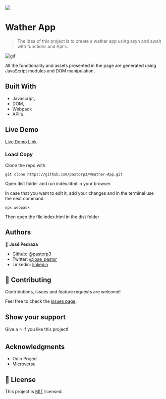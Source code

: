 ![](https://img.shields.io/badge/Microverse-blueviolet)

# Wather App

> The idea of this project is to create a wather app using asyn and await with functions and Api's.

![gif](https://i.pinimg.com/originals/0e/f3/bb/0ef3bb66d9216fffcea9022628f7bb26.gif)

All the functionality and assets presented in the page are generated using JavaScript modules and DOM manipulation.

## Built With

- Javascript,
- DOM,
- Webpack
- API's

## Live Demo

[Live Demo Link](https://rawcdn.githack.com/pastorp3/Weather-App/f56ccb2ce0f170b8f7ae78bfca39b2847a9c1840/dist/index.html)


### Loacl Copy

Clone the repo with:

``
git clone https://github.com/pastorp3/Weather-App.git
``

Open dist folder and run index.html in your browser

In case that you want to edit it, add your changes and  in the terminal use the next command:


``
npx webpack
``

Then open the file index.html in the dist folder

## Authors

👤 **José Pedraza**

- Github: [@pastorp3](https://github.com/pastorp3)
- Twitter: [@jose_pastor](https://twitter.com/jose_pastorp3 )
- Linkedin: [linkedin](https://www.linkedin.com/in/jos%C3%A9-pedraza-acevedo-ab700a1a9/)


## 🤝 Contributing

Contributions, issues and feature requests are welcome!

Feel free to check the [issues page](issues/).

## Show your support

Give a ⭐️ if you like this project!

## Acknowledgments

- Odin Project
- Microverse

## 📝 License

This project is [MIT](https://opensource.org/licenses/MIT) licensed.
